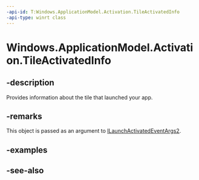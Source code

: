 ```yaml
---
-api-id: T:Windows.ApplicationModel.Activation.TileActivatedInfo
-api-type: winrt class
---
```


<!-- Class syntax.
public class TileActivatedInfo : Windows.ApplicationModel.Activation.ITileActivatedInfo
-->

# Windows.ApplicationModel.Activation.TileActivatedInfo

## -description
Provides information about the tile that launched your app.

## -remarks
This object is passed as an argument to [ILaunchActivatedEventArgs2](ilaunchactivatedeventargs2.md).

## -examples

## -see-also